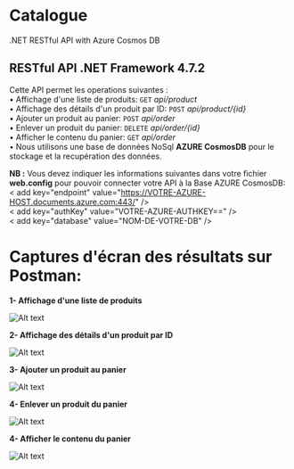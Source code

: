 # Catalogue
.NET RESTful API with Azure Cosmos DB

<h2> RESTful API .NET Framework 4.7.2 </h2>

Cette API permet les operations suivantes :</br>
• Affichage d'une liste de produits:			 <code>GET</code> <em>api/product</em> </br>
• Affichage des détails d'un produit par ID:	 <code>POST</code> <em>api/product/{id}</em> </br>
• Ajouter un produit au panier:					 <code>POST</code> <em>api/order</em> </br>
• Enlever un produit du panier:					 <code>DELETE</code> <em>api/order/{id}</em> </br>
• Afficher le contenu du panier:				 <code>GET</code> <em>api/order</em> </br>
• Nous utilisons une base de données NoSql <b>AZURE CosmosDB</b> pour le stockage et la recupération des données.</br>

<b>NB :</b> Vous devez indiquer les informations suivantes dans votre fichier <b>web.config</b> pour pouvoir connecter votre API à la Base AZURE CosmosDB:</br>
    < add key="endpoint" value="https://VOTRE-AZURE-HOST.documents.azure.com:443/" /></br>
    < add key="authKey" value="VOTRE-AZURE-AUTHKEY==" /></br>
    < add key="database" value="NOM-DE-VOTRE-DB" /></br>
    
# Captures d'écran des résultats sur Postman:

<b>1- Affichage d'une liste de produits</b> 

![Alt text](http://ebo.itfingers.net/img/ListeDesProduits.png?raw=true "Résultats liste des produits")


<b>2- Affichage des détails d'un produit par ID</b> 

![Alt text](http://ebo.itfingers.net/img/ProductByIdx.png?raw=true "Affichage du produit par Id")

<b>3- Ajouter un produit au panier</b> 

![Alt text](http://ebo.itfingers.net/img/PlaceOrder.png?raw=true "Ajouter un produit au panier")

<b>4- Enlever un produit du panier</b> 

![Alt text](http://ebo.itfingers.net/img/RemoveOrder.png?raw=true "Enlever un produit du panier")


<b>4- Afficher le contenu du panier</b> 

![Alt text](http://ebo.itfingers.net/img/DisplayOrders.png?raw=true "Afficher le contenu du panier ")
